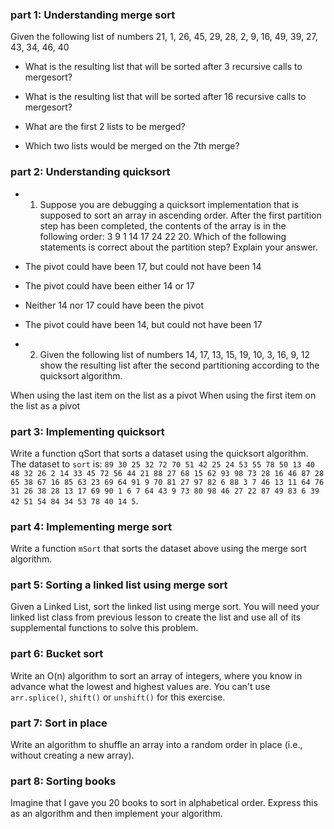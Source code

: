 ### part 1: Understanding merge sort
Given the following list of numbers 21, 1, 26, 45, 29, 28, 2, 9, 16, 49, 39, 27, 43, 34, 46, 40

- What is the resulting list that will be sorted after 3 recursive calls to mergesort?

- What is the resulting list that will be sorted after 16 recursive calls to mergesort?

- What are the first 2 lists to be merged?

- Which two lists would be merged on the 7th merge?


<!---->
### part 2: Understanding quicksort

- 1) Suppose you are debugging a quicksort implementation that is supposed to sort an array in ascending order. After the first partition step has been completed, the contents of the array is in the following order: 3 9 1 14 17 24 22 20. Which of the following statements is correct about the partition step? Explain your answer.

- The pivot could have been 17, but could not have been 14

- The pivot could have been either 14 or 17

- Neither 14 nor 17 could have been the pivot

- The pivot could have been 14, but could not have been 17

- 2) Given the following list of numbers 14, 17, 13, 15, 19, 10, 3, 16, 9, 12 show the resulting list after the second partitioning according to the quicksort algorithm.

When using the last item on the list as a pivot
When using the first item on the list as a pivot
### part 3: Implementing quicksort
Write a function qSort that sorts a dataset using the quicksort algorithm. The dataset to `sort` is: `89 30 25 32 72 70 51 42 25 24 53 55 78 50 13 40 48 32 26 2 14 33 45 72 56 44 21 88 27 68 15 62 93 98 73 28 16 46 87 28 65 38 67 16 85 63 23 69 64 91 9 70 81 27 97 82 6 88 3 7 46 13 11 64 76 31 26 38 28 13 17 69 90 1 6 7 64 43 9 73 80 98 46 27 22 87 49 83 6 39 42 51 54 84 34 53 78 40 14 5`.

### part 4: Implementing merge sort
Write a function `mSort` that sorts the dataset above using the merge sort algorithm.

### part 5: Sorting a linked list using merge sort
Given a Linked List, sort the linked list using merge sort. You will need your linked list class from previous lesson to create the list and use all of its supplemental functions to solve this problem.

### part 6: Bucket sort
Write an O(n) algorithm to sort an array of integers, where you know in advance what the lowest and highest values are. You can't use `arr.splice()`, `shift()` or `unshift()` for this exercise.

### part 7: Sort in place
Write an algorithm to shuffle an array into a random order in place (i.e., without creating a new array).

### part 8: Sorting books
Imagine that I gave you 20 books to sort in alphabetical order. Express this as an algorithm and then implement your algorithm.
